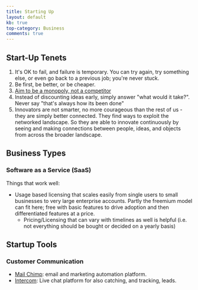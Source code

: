 ```yaml
---
title: Starting Up
layout: default
kb: true
top-category: Business
comments: true
---
```


## Start-Up Tenets 

1. It's OK to fail, and failure is temporary. You can try again, try something else, or even go back to a previous job; you're never stuck.
2. Be first, be better, or be cheaper.
3. [Aim to be a monopoly, not a competitor](https://www.youtube.com/watch?v=3Fx5Q8xGU8k)
4. Instead of discounting ideas early, simply answer "what would it take?". Never say "that's always how its been done"
5. Innovators are not smarter, no more courageous than the rest of us - they are simply better connected. They find ways to exploit the networked landscape. So they are able to innovate continuously by seeing and making connections between people, ideas, and objects from across the broader landscape.


## Business Types

### Software as a Service (SaaS)

Things that work well:
* Usage based licensing that scales easily from single users to small businesses to very large enterprise accounts. Partly the freemium model can fit here; free with basic features to drive adoption and then differentiated features at a price.
  + Pricing/Licensing that can vary with timelines as well is helpful (i.e. not everything should be bought or decided on a yearly basis)

## Startup Tools

### Customer Communication

* [Mail Chimp](https://mailchimp.com/): email and marketing automation platform.
* [Intercom](https://www.intercom.com/): Live chat platform for also catching, and tracking, leads.

